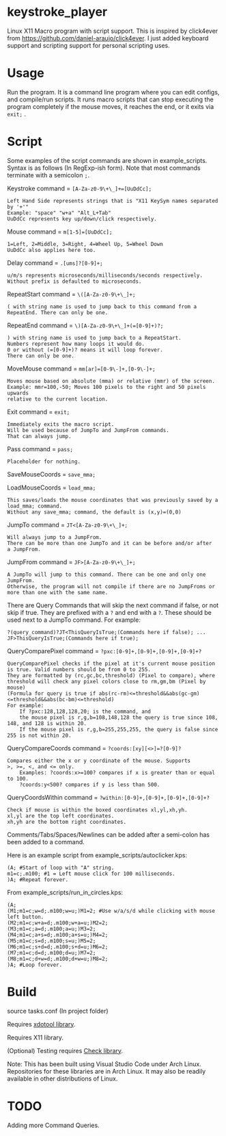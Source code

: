 # keystroke_player
Linux X11 Macro program with script support. This is inspired by click4ever from https://github.com/daniel-araujo/click4ever. I just added keyboard support and scripting support for personal scripting uses.
# Usage
Run the program. It is a command line program where you can edit configs, and compile/run scripts.
It runs macro scripts that can stop executing the program completely if the mouse moves, it reaches the end, or it exits via `exit;`
.
# Script
Some examples of the script commands are shown in example_scripts.
Syntax is as follows (In RegExp-ish form). Note that most commands terminate with a semicolon `;`.

Keystroke command = `[A-Za-z0-9\+\_]+=[UuDdCc];`
    
    Left Hand Side represents strings that is "X11 KeySym names separated by '+'"
    Example: "space" "w+a" "Alt_L+Tab"
    UuDdCc represents key up/down/click respectively.

Mouse command = `m[1-5]=[UuDdCc];`

    1=Left, 2=Middle, 3=Right, 4=Wheel Up, 5=Wheel Down
    UuDdCc also applies here too.

Delay command = `.[ums]?[0-9]+;`

    u/m/s represents microseconds/milliseconds/seconds respectively. 
    Without prefix is defaulted to microseconds.

RepeatStart command = `\([A-Za-z0-9\+\_]+;`

    ( with string name is used to jump back to this command from a RepeatEnd. There can only be one.

RepeatEnd command = `\)[A-Za-z0-9\+\_]+(=[0-9]+)?;`

    ) with string name is used to jump back to a RepeatStart.
    Numbers represent how many loops it would do.
    0 or without (=[0-9]+)? means it will loop forever.
    There can only be one.

MoveMouse command = `mm[ar]=[0-9\-]+,[0-9\-]+;`

    Moves mouse based on absolute (mma) or relative (mmr) of the screen.
    Example: mmr=100,-50; Moves 100 pixels to the right and 50 pixels upwards
    relative to the current location.

Exit command = `exit;`

    Immediately exits the macro script.
    Will be used because of JumpTo and JumpFrom commands.
    That can always jump.

Pass command = `pass;`

    Placeholder for nothing.

SaveMouseCoords = `save_mma;`

LoadMouseCoords = `load_mma;`

    This saves/loads the mouse coordinates that was previously saved by a load_mma; command.
    Without any save_mma; command, the default is (x,y)=(0,0)

JumpTo command = `JT<[A-Za-z0-9\+\_]+;`

    Will always jump to a JumpFrom.
    There can be more than one JumpTo and it can be before and/or after
    a JumpFrom.

JumpFrom command = `JF>[A-Za-z0-9\+\_]+;`

    A JumpTo will jump to this command. There can be one and only one JumpFrom.
    Otherwise, the program will not compile if there are no JumpFroms or more than one with the same name.

There are Query Commands that will skip the next command if false, or not skip if true. They are prefixed with a `?` and end with a `?`. These should be used next to a JumpTo command. For example:

`?(query_command)?JT<ThisQueryIsTrue;(Commands here if false); ... JF>ThisQueryIsTrue;(Commands here if true);`

QueryComparePixel command = `?pxc:[0-9]+,[0-9]+,[0-9]+,[0-9]+?`

    QueryComparePixel checks if the pixel at it's current mouse position is true. Valid numbers should be from 0 to 255.
    They are formatted by (rc,gc,bc,threshold) (Pixel to compare), where threshold will check any pixel colors close to rm,gm,bm (Pixel by mouse)
    (Formula for query is true if abs(rc-rm)<=threshold&&abs(gc-gm)<=threshold&&abs(bc-bm)<=threshold)
    For example:
        If ?pxc:128,128,128,20; is the command, and
        the mouse pixel is r,g,b=108,148,128 the query is true since 108, 148, and 128 is within 20.
        If the mouse pixel is r,g,b=255,255,255, the query is false since 255 is not within 20.

QueryCompareCoords command = `?coords:[xy][<>]=?[0-9]?`

    Compares either the x or y coordinate of the mouse. Supports
    >, >=, <, and <= only.
        Examples: ?coords:x>=100? compares if x is greater than or equal to 100.
        ?coords:y<500? compares if y is less than 500.

QueryCoordsWithin command = `?within:[0-9]+,[0-9]+,[0-9]+,[0-9]+?`

    Check if mouse is within the boxed coordinates xl,yl,xh,yh.
    xl,yl are the top left coordinates.
    xh,yh are the bottom right coordinates.

Comments/Tabs/Spaces/Newlines can be added after a semi-colon has been added to a command.

Here is an example script from example_scripts/autoclicker.kps:

    (A; #Start of loop with "A" string.
    m1=c;.m100; #1 = Left mouse click for 100 milliseconds.
    )A; #Repeat forever.
From example_scripts/run_in_circles.kps:

    (A;
    (M1;m1=c;w=d;.m100;w=u;)M1=2; #Use w/a/s/d while clicking with mouse left button.
    (M2;m1=c;w+a=d;.m100;w+a=u;)M2=2;
    (M3;m1=c;a=d;.m100;a=u;)M3=2;
    (M4;m1=c;a+s=d;.m100;a+s=u;)M4=2;
    (M5;m1=c;s=d;.m100;s=u;)M5=2;
    (M6;m1=c;s+d=d;.m100;s+d=u;)M6=2;
    (M7;m1=c;d=d;.m100;d=u;)M7=2;
    (M8;m1=c;d+w=d;.m100;d+w=u;)M8=2;
    )A; #Loop forever.

# Build
source tasks.conf (In project folder)

Requires [xdotool library](https://github.com/jordansissel/xdotool).

Requires X11 library.

(Optional) Testing requires [Check library](https://github.com/libcheck/check).

Note: This has been built using Visual Studio Code under Arch Linux. Repositories for these libraries are in Arch Linux. It may also be readily available in other distributions of Linux.

# TODO
Adding more Command Queries.